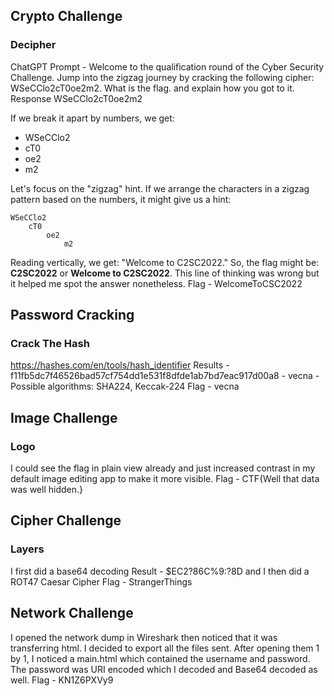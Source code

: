 ## Crypto Challenge
### Decipher
ChatGPT 
Prompt - Welcome to the qualification round of the Cyber Security Challenge. Jump into the zigzag journey by cracking the following cipher: WSeCClo2cT0oe2m2. What is the flag. and explain how you got to it.
Response
WSeCClo2cT0oe2m2

If we break it apart by numbers, we get:

- WSeCClo2
- cT0
- oe2
- m2

Let's focus on the "zigzag" hint. If we arrange the characters in a zigzag pattern based on the numbers, it might give us a hint:
```
WSeCClo2 
	cT0 
		oe2 
			m2
```
Reading vertically, we get: "Welcome to C2SC2022."
So, the flag might be: **C2SC2022** or **Welcome to C2SC2022**.
This line of thinking was wrong but it helped me spot the answer nonetheless.
Flag - WelcomeToCSC2022

## Password Cracking
### Crack The Hash
https://hashes.com/en/tools/hash_identifier
Results - f11fb5dc7f46526bad57cf754dd1e531f8dfde1ab7bd7eac917d00a8 - vecna - Possible algorithms: SHA224, Keccak-224
Flag - vecna

## Image Challenge
### Logo
I could see the flag in plain view already and just increased contrast in my default image editing app to make it more visible.
Flag - CTF{Well that data was well hidden.}

## Cipher Challenge
### Layers
I first did a base64 decoding
Result - $EC2?86C%9:?8D
and I then did a ROT47 Caesar Cipher
Flag - StrangerThings

## Network Challenge
I opened the network dump in Wireshark then noticed that it was transferring html. I decided to export all the files sent.
After opening them 1 by 1, I noticed a main.html which contained the username and password. 
The password was URI encoded which I decoded and Base64 decoded as well.
Flag - KN1Z6PXVy9